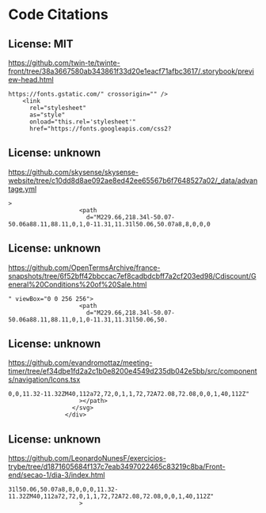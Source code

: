 # Code Citations

## License: MIT
https://github.com/twin-te/twinte-front/tree/38a3667580ab343861f33d20e1eacf71afbc3617/.storybook/preview-head.html

```
https://fonts.gstatic.com/" crossorigin="" />
    <link
      rel="stylesheet"
      as="style"
      onload="this.rel='stylesheet'"
      href="https://fonts.googleapis.com/css2?
```


## License: unknown
https://github.com/skysense/skysense-website/tree/c10dd8d8ae092ae8ed42ee65567b6f7648527a02/_data/advantage.yml

```
>
                    <path
                      d="M229.66,218.34l-50.07-50.06a88.11,88.11,0,1,0-11.31,11.31l50.06,50.07a8,8,0,0,0
```


## License: unknown
https://github.com/OpenTermsArchive/france-snapshots/tree/6f52bff42bbccac7ef8cadbdcbff7a2cf203ed98/Cdiscount/General%20Conditions%20of%20Sale.html

```
" viewBox="0 0 256 256">
                    <path
                      d="M229.66,218.34l-50.07-50.06a88.11,88.11,0,1,0-11.31,11.31l50.06,50.
```


## License: unknown
https://github.com/evandromottaz/meeting-timer/tree/ef34dbe1fd2a2c1b0e8200e4549d235db042e5bb/src/components/navigation/Icons.tsx

```
0,0,11.32-11.32ZM40,112a72,72,0,1,1,72,72A72.08,72.08,0,0,1,40,112Z"
                    ></path>
                  </svg>
                </div>
```


## License: unknown
https://github.com/LeonardoNunesF/exercicios-trybe/tree/d1871605684f137c7eab3497022465c83219c8ba/Front-end/secao-1/dia-3/index.html

```
31l50.06,50.07a8,8,0,0,0,11.32-11.32ZM40,112a72,72,0,1,1,72,72A72.08,72.08,0,0,1,40,112Z"
                    >
```

